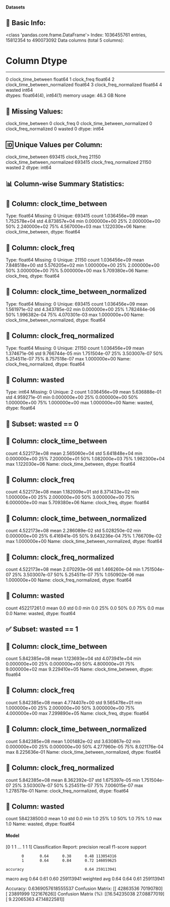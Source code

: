 #### Datasets

🧾 Basic Info:
------------------------------------------------------------
<class 'pandas.core.frame.DataFrame'>
Index: 1036455761 entries, 15812354 to 490073092
Data columns (total 5 columns):
 #   Column                         Dtype  
---  ------                         -----  
 0   clock_time_between             float64
 1   clock_freq                     float64
 2   clock_time_between_normalized  float64
 3   clock_freq_normalized          float64
 4   wasted                         int64  
dtypes: float64(4), int64(1)
memory usage: 46.3 GB
None

📌 Missing Values:
------------------------------------------------------------
clock_time_between               0
clock_freq                       0
clock_time_between_normalized    0
clock_freq_normalized            0
wasted                           0
dtype: int64

🆔 Unique Values per Column:
------------------------------------------------------------
clock_time_between               693415
clock_freq                        21150
clock_time_between_normalized    693415
clock_freq_normalized             21150
wasted                                2
dtype: int64

📊 Column-wise Summary Statistics:
------------------------------------------------------------

🔹 Column: clock_time_between
----------------------------------------
Type: float64
Missing: 0
Unique: 693415
count    1.036456e+09
mean     1.752578e+04
std      4.873857e+04
min      0.000000e+00
25%      2.000000e+00
50%      2.240000e+02
75%      4.567000e+03
max      1.122030e+06
Name: clock_time_between, dtype: float64

🔹 Column: clock_freq
----------------------------------------
Type: float64
Missing: 0
Unique: 21150
count    1.036456e+09
mean     7.848518e+00
std      5.576205e+02
min      1.000000e+00
25%      2.000000e+00
50%      3.000000e+00
75%      5.000000e+00
max      5.709380e+06
Name: clock_freq, dtype: float64

🔹 Column: clock_time_between_normalized
----------------------------------------
Type: float64
Missing: 0
Unique: 693415
count    1.036456e+09
mean     1.561971e-02
std      4.343785e-02
min      0.000000e+00
25%      1.782484e-06
50%      1.996382e-04
75%      4.070301e-03
max      1.000000e+00
Name: clock_time_between_normalized, dtype: float64

🔹 Column: clock_freq_normalized
----------------------------------------
Type: float64
Missing: 0
Unique: 21150
count    1.036456e+09
mean     1.374671e-06
std      9.766744e-05
min      1.751504e-07
25%      3.503007e-07
50%      5.254511e-07
75%      8.757518e-07
max      1.000000e+00
Name: clock_freq_normalized, dtype: float64

🔹 Column: wasted
----------------------------------------
Type: int64
Missing: 0
Unique: 2
count    1.036456e+09
mean     5.636888e-01
std      4.959271e-01
min      0.000000e+00
25%      0.000000e+00
50%      1.000000e+00
75%      1.000000e+00
max      1.000000e+00
Name: wasted, dtype: float64

🚫 Subset: wasted == 0
------------------------------------------------------------

🔹 Column: clock_time_between
----------------------------------------
count    4.522173e+08
mean     2.565060e+04
std      5.641848e+04
min      0.000000e+00
25%      7.200000e+01
50%      1.082000e+03
75%      1.982300e+04
max      1.122030e+06
Name: clock_time_between, dtype: float64

🔹 Column: clock_freq
----------------------------------------
count    4.522173e+08
mean     1.182009e+01
std      8.371433e+02
min      1.000000e+00
25%      2.000000e+00
50%      3.000000e+00
75%      6.000000e+00
max      5.709380e+06
Name: clock_freq, dtype: float64

🔹 Column: clock_time_between_normalized
----------------------------------------
count    4.522173e+08
mean     2.286089e-02
std      5.028250e-02
min      0.000000e+00
25%      6.416941e-05
50%      9.643236e-04
75%      1.766709e-02
max      1.000000e+00
Name: clock_time_between_normalized, dtype: float64

🔹 Column: clock_freq_normalized
----------------------------------------
count    4.522173e+08
mean     2.070293e-06
std      1.466260e-04
min      1.751504e-07
25%      3.503007e-07
50%      5.254511e-07
75%      1.050902e-06
max      1.000000e+00
Name: clock_freq_normalized, dtype: float64

🔹 Column: wasted
----------------------------------------
count    452217261.0
mean             0.0
std              0.0
min              0.0
25%              0.0
50%              0.0
75%              0.0
max              0.0
Name: wasted, dtype: float64

✅ Subset: wasted == 1
------------------------------------------------------------

🔹 Column: clock_time_between
----------------------------------------
count    5.842385e+08
mean     1.123693e+04
std      4.073941e+04
min      0.000000e+00
25%      0.000000e+00
50%      4.800000e+01
75%      9.000000e+02
max      9.229410e+05
Name: clock_time_between, dtype: float64

🔹 Column: clock_freq
----------------------------------------
count    5.842385e+08
mean     4.774407e+00
std      9.565478e+01
min      1.000000e+00
25%      2.000000e+00
50%      3.000000e+00
75%      4.000000e+00
max      7.299890e+05
Name: clock_freq, dtype: float64

🔹 Column: clock_time_between_normalized
----------------------------------------
count    5.842385e+08
mean     1.001482e-02
std      3.630867e-02
min      0.000000e+00
25%      0.000000e+00
50%      4.277960e-05
75%      8.021176e-04
max      8.225636e-01
Name: clock_time_between_normalized, dtype: float64

🔹 Column: clock_freq_normalized
----------------------------------------
count    5.842385e+08
mean     8.362392e-07
std      1.675397e-05
min      1.751504e-07
25%      3.503007e-07
50%      5.254511e-07
75%      7.006015e-07
max      1.278578e-01
Name: clock_freq_normalized, dtype: float64

🔹 Column: wasted
----------------------------------------
count    584238500.0
mean             1.0
std              0.0
min              1.0
25%              1.0
50%              1.0
75%              1.0
max              1.0
Name: wasted, dtype: float64
#### Model
[0 1 1 ... 1 1 1]
Classification Report:
              precision    recall  f1-score   support

           0       0.64      0.38      0.48 113054316
           1       0.64      0.84      0.72 146059625

    accuracy                           0.64 259113941
   macro avg       0.64      0.61      0.60 259113941
weighted avg       0.64      0.64      0.61 259113941

Accuracy: 0.6369057618555537
Confusion Matrix:
[[ 42863536  70190780]
 [ 23891999 122167626]]
Confusion Matrix (%):
[[16.54235038 27.08877019]
 [ 9.22065363 47.14822581]]
